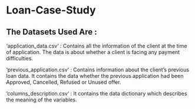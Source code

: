 # Loan-Case-Study
## The Datasets Used Are :
‘application_data.csv‘ : Contains all the information of the client at the time of application.
The data is about whether a client is facing any payment difficulties.

‘previous_application.csv‘ : Contains information about the client’s previous loan data. It contains the data whether the previous application had been Approved, Cancelled, Refused or Unused offer.

‘columns_description.csv‘ : It contains the data dictionary which describes the meaning of the variables.
